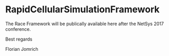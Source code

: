 # RapidCellularSimulationFramework

The Race Framework will be publically available here after the NetSys 2017 conference. 

Best regards

Florian Jomrich
